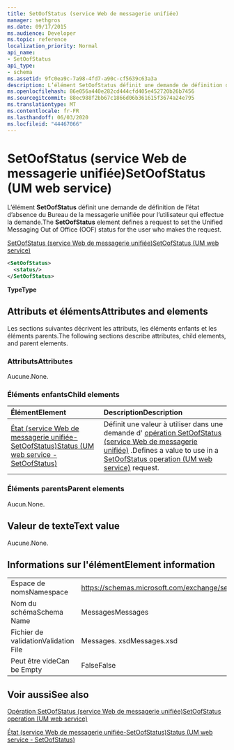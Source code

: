 ```yaml
---
title: SetOofStatus (service Web de messagerie unifiée)
manager: sethgros
ms.date: 09/17/2015
ms.audience: Developer
ms.topic: reference
localization_priority: Normal
api_name:
- SetOofStatus
api_type:
- schema
ms.assetid: 9fc0ea9c-7a98-4fd7-a90c-cf5639c63a3a
description: L’élément SetOofStatus définit une demande de définition de l’état d’absence du Bureau de la messagerie unifiée pour l’utilisateur qui effectue la demande.
ms.openlocfilehash: 86e056a440e282cd444cfd405e452720b26b7456
ms.sourcegitcommit: 88ec988f2bb67c1866d06b361615f3674a24e795
ms.translationtype: MT
ms.contentlocale: fr-FR
ms.lasthandoff: 06/03/2020
ms.locfileid: "44467066"
---
```

# <a name="setoofstatus-um-web-service"></a><span data-ttu-id="96cdf-103">SetOofStatus (service Web de messagerie unifiée)</span><span class="sxs-lookup"><span data-stu-id="96cdf-103">SetOofStatus (UM web service)</span></span>

<span data-ttu-id="96cdf-104">L’élément **SetOofStatus** définit une demande de définition de l’état d’absence du Bureau de la messagerie unifiée pour l’utilisateur qui effectue la demande.</span><span class="sxs-lookup"><span data-stu-id="96cdf-104">The **SetOofStatus** element defines a request to set the Unified Messaging Out of Office (OOF) status for the user who makes the request.</span></span> 
  
[<span data-ttu-id="96cdf-105">SetOofStatus (service Web de messagerie unifiée)</span><span class="sxs-lookup"><span data-stu-id="96cdf-105">SetOofStatus (UM web service)</span></span>](setoofstatus-um-web-service.md)
  
```xml
<SetOofStatus>
  <status/>
</SetOofStatus>
```

 <span data-ttu-id="96cdf-106">**Type**</span><span class="sxs-lookup"><span data-stu-id="96cdf-106">**Type**</span></span>
## <a name="attributes-and-elements"></a><span data-ttu-id="96cdf-107">Attributs et éléments</span><span class="sxs-lookup"><span data-stu-id="96cdf-107">Attributes and elements</span></span>

<span data-ttu-id="96cdf-108">Les sections suivantes décrivent les attributs, les éléments enfants et les éléments parents.</span><span class="sxs-lookup"><span data-stu-id="96cdf-108">The following sections describe attributes, child elements, and parent elements.</span></span>
  
### <a name="attributes"></a><span data-ttu-id="96cdf-109">Attributs</span><span class="sxs-lookup"><span data-stu-id="96cdf-109">Attributes</span></span>

<span data-ttu-id="96cdf-110">Aucune.</span><span class="sxs-lookup"><span data-stu-id="96cdf-110">None.</span></span>
  
### <a name="child-elements"></a><span data-ttu-id="96cdf-111">Éléments enfants</span><span class="sxs-lookup"><span data-stu-id="96cdf-111">Child elements</span></span>

|<span data-ttu-id="96cdf-112">**Élément**</span><span class="sxs-lookup"><span data-stu-id="96cdf-112">**Element**</span></span>|<span data-ttu-id="96cdf-113">**Description**</span><span class="sxs-lookup"><span data-stu-id="96cdf-113">**Description**</span></span>|
|:-----|:-----|
|[<span data-ttu-id="96cdf-114">État (service Web de messagerie unifiée-SetOofStatus)</span><span class="sxs-lookup"><span data-stu-id="96cdf-114">Status (UM web service - SetOofStatus)</span></span>](status-um-web-servicesetoofstatus.md) <br/> |<span data-ttu-id="96cdf-115">Définit une valeur à utiliser dans une demande d' [opération SetOofStatus (service Web de messagerie unifiée)](setoofstatus-operation-um-web-service.md) .</span><span class="sxs-lookup"><span data-stu-id="96cdf-115">Defines a value to use in a [SetOofStatus operation (UM web service)](setoofstatus-operation-um-web-service.md) request.</span></span>  <br/> |
   
### <a name="parent-elements"></a><span data-ttu-id="96cdf-116">Éléments parents</span><span class="sxs-lookup"><span data-stu-id="96cdf-116">Parent elements</span></span>

<span data-ttu-id="96cdf-117">Aucun.</span><span class="sxs-lookup"><span data-stu-id="96cdf-117">None.</span></span>
  
## <a name="text-value"></a><span data-ttu-id="96cdf-118">Valeur de texte</span><span class="sxs-lookup"><span data-stu-id="96cdf-118">Text value</span></span>

<span data-ttu-id="96cdf-119">Aucune.</span><span class="sxs-lookup"><span data-stu-id="96cdf-119">None.</span></span>
  
## <a name="element-information"></a><span data-ttu-id="96cdf-120">Informations sur l'élément</span><span class="sxs-lookup"><span data-stu-id="96cdf-120">Element information</span></span>

|||
|:-----|:-----|
|<span data-ttu-id="96cdf-121">Espace de noms</span><span class="sxs-lookup"><span data-stu-id="96cdf-121">Namespace</span></span>  <br/> |https://schemas.microsoft.com/exchange/services/2006/messages  <br/> |
|<span data-ttu-id="96cdf-122">Nom du schéma</span><span class="sxs-lookup"><span data-stu-id="96cdf-122">Schema Name</span></span>  <br/> |<span data-ttu-id="96cdf-123">Messages</span><span class="sxs-lookup"><span data-stu-id="96cdf-123">Messages</span></span>  <br/> |
|<span data-ttu-id="96cdf-124">Fichier de validation</span><span class="sxs-lookup"><span data-stu-id="96cdf-124">Validation File</span></span>  <br/> |<span data-ttu-id="96cdf-125">Messages. xsd</span><span class="sxs-lookup"><span data-stu-id="96cdf-125">Messages.xsd</span></span>  <br/> |
|<span data-ttu-id="96cdf-126">Peut être vide</span><span class="sxs-lookup"><span data-stu-id="96cdf-126">Can be Empty</span></span>  <br/> |<span data-ttu-id="96cdf-127">False</span><span class="sxs-lookup"><span data-stu-id="96cdf-127">False</span></span>  <br/> |
   
## <a name="see-also"></a><span data-ttu-id="96cdf-128">Voir aussi</span><span class="sxs-lookup"><span data-stu-id="96cdf-128">See also</span></span>



[<span data-ttu-id="96cdf-129">Opération SetOofStatus (service Web de messagerie unifiée)</span><span class="sxs-lookup"><span data-stu-id="96cdf-129">SetOofStatus operation (UM web service)</span></span>](setoofstatus-operation-um-web-service.md)
  
[<span data-ttu-id="96cdf-130">État (service Web de messagerie unifiée-SetOofStatus)</span><span class="sxs-lookup"><span data-stu-id="96cdf-130">Status (UM web service - SetOofStatus)</span></span>](status-um-web-servicesetoofstatus.md)

